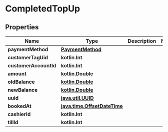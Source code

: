 
# CompletedTopUp

## Properties
Name | Type | Description | Notes
------------ | ------------- | ------------- | -------------
**paymentMethod** | [**PaymentMethod**](PaymentMethod.md) |  | 
**customerTagUid** | **kotlin.Int** |  | 
**customerAccountId** | **kotlin.Int** |  | 
**amount** | [**kotlin.Double**](kotlin.Double.md) |  | 
**oldBalance** | [**kotlin.Double**](kotlin.Double.md) |  | 
**newBalance** | [**kotlin.Double**](kotlin.Double.md) |  | 
**uuid** | [**java.util.UUID**](java.util.UUID.md) |  | 
**bookedAt** | [**java.time.OffsetDateTime**](java.time.OffsetDateTime.md) |  | 
**cashierId** | **kotlin.Int** |  | 
**tillId** | **kotlin.Int** |  | 



